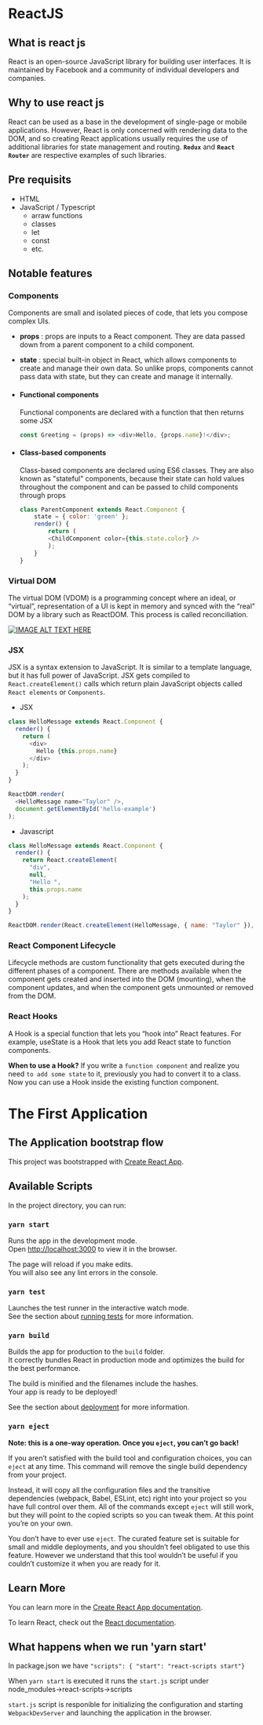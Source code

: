 # ReactJS

## What is react js

React is an open-source JavaScript library for building user interfaces. It is maintained by Facebook and a community of individual developers and companies.  

## Why to use react js

React can be used as a base in the development of single-page or mobile applications. However, React is only concerned with rendering data to the DOM, and so creating React applications usually requires the use of additional libraries for state management and routing. **`Redux`** and **`React Router`** are respective examples of such libraries.

## Pre requisits
- HTML  
- JavaScript / Typescript
    - arraw functions
    - classes
    - let
    - const 
    - etc.

## Notable features

### Components

Components are small and isolated pieces of code, that lets you compose complex UIs.

- **props** : props are inputs to a React component. They are data passed down from a parent component to a child component.
- **state** : special built-in object in React, which allows components to create and manage their own data. So unlike props, components cannot pass data with state, but they can create and manage it internally.

- #### Functional components

     Functional components are declared with a function that then returns some JSX

    ```javascript
    const Greeting = (props) => <div>Hello, {props.name}!</div>;
    ```

- #### Class-based components

    Class-based components are declared using ES6 classes. They are also known as "stateful" components, because their state can hold values throughout the component and can be passed to child components through props

    ```javascript
    class ParentComponent extends React.Component {
        state = { color: 'green' };
        render() {
            return (
            <ChildComponent color={this.state.color} />
            );
        }
    }
    ```

### Virtual DOM

The virtual DOM (VDOM) is a programming concept where an ideal, or “virtual”, representation of a UI is kept in memory and synced with the “real” DOM by a library such as ReactDOM. This process is called reconciliation.

[![IMAGE ALT TEXT HERE](https://img.youtube.com/vi/BYbgopx44vo/0.jpg)](https://www.youtube.com/watch?v=BYbgopx44vo)   

### JSX

JSX is a syntax extension to JavaScript. It is similar to a template language, but it has full power of JavaScript. JSX gets compiled to `React.createElement()` calls which return plain JavaScript objects called `React elements` or `Components`.

- JSX

```javascript
class HelloMessage extends React.Component {
  render() {
    return (
      <div>
        Hello {this.props.name}
      </div>
    );
  }
}

ReactDOM.render(
  <HelloMessage name="Taylor" />,
  document.getElementById('hello-example')
);
```
- Javascript

```javascript
class HelloMessage extends React.Component {
  render() {
    return React.createElement(
      "div",
      null,
      "Hello ",
      this.props.name
    );
  }
}

ReactDOM.render(React.createElement(HelloMessage, { name: "Taylor" }), document.getElementById('hello-example'));
```

### React Component Lifecycle

Lifecycle methods are custom functionality that gets executed during the different phases of a component. There are methods available when the component gets created and inserted into the DOM (mounting), when the component updates, and when the component gets unmounted or removed from the DOM.

### React Hooks

A Hook is a special function that lets you “hook into” React features. For example, useState is a Hook that lets you add React state to function components.

**When to use a Hook?** If you write a `function component` and realize you need `to add some state` to it, previously you had to convert it to a class. Now you can use a Hook inside the existing function component.




# The First Application

## The Application bootstrap flow

This project was bootstrapped with [Create React App](https://github.com/facebook/create-react-app).

## Available Scripts

In the project directory, you can run:

### `yarn start`

Runs the app in the development mode.<br />
Open [http://localhost:3000](http://localhost:3000) to view it in the browser.

The page will reload if you make edits.<br />
You will also see any lint errors in the console.

### `yarn test`

Launches the test runner in the interactive watch mode.<br />
See the section about [running tests](https://facebook.github.io/create-react-app/docs/running-tests) for more information.

### `yarn build`

Builds the app for production to the `build` folder.<br />
It correctly bundles React in production mode and optimizes the build for the best performance.

The build is minified and the filenames include the hashes.<br />
Your app is ready to be deployed!

See the section about [deployment](https://facebook.github.io/create-react-app/docs/deployment) for more information.

### `yarn eject`

**Note: this is a one-way operation. Once you `eject`, you can’t go back!**

If you aren’t satisfied with the build tool and configuration choices, you can `eject` at any time. This command will remove the single build dependency from your project.

Instead, it will copy all the configuration files and the transitive dependencies (webpack, Babel, ESLint, etc) right into your project so you have full control over them. All of the commands except `eject` will still work, but they will point to the copied scripts so you can tweak them. At this point you’re on your own.

You don’t have to ever use `eject`. The curated feature set is suitable for small and middle deployments, and you shouldn’t feel obligated to use this feature. However we understand that this tool wouldn’t be useful if you couldn’t customize it when you are ready for it.

## Learn More

You can learn more in the [Create React App documentation](https://facebook.github.io/create-react-app/docs/getting-started).

To learn React, check out the [React documentation](https://reactjs.org/).

## What happens when we run 'yarn start'

In package.json we have  `"scripts": { "start": "react-scripts start"}`

When `yarn start` is executed it runs the `start.js` script under  node_modules->react-scripts->scripts

`start.js` script is responible for initializing the configuration and starting `WebpackDevServer` and launching the application in the browser.
